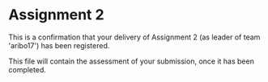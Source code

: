# Assignment 2

This is a confirmation that your delivery of Assignment 2 (as leader of team 'aribo17') has been registered.

This file will contain the assessment of your submission, once it has been completed.
